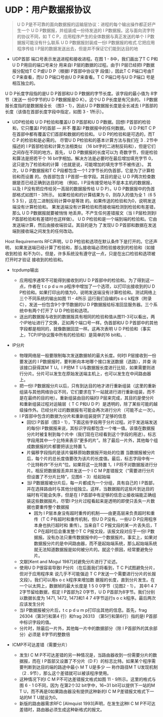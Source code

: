 # UDP：用户数据报协议
> U D P是不可靠的面向数据报的运输层协议：进程的每个输出操作都正好产生一个 U D P数据报，并组装成一份待发送的 I P数据报。这与面向流字符的协议不同，如 T C P，应用程序产生的全体数据与真正发送的单个 I P数据报可能没有什么联系 U D P数据报封装成一份I P数据报的格式.它把应用程序传给 I P层的数据发送出去，但是并不保证它们能到达目的地

* UDP首部
端口号表示发送进程和接收进程。在图 1 - 8中，我们画出了T C P和U D P用目的端口号来分
用来自I P层的数据的过程。由于I P层已经把I P数据报分配给T C P或U D P（根据I P首部中协议字
段值），因此T C P端口号由T C P来查看，而U D P端口号由U D P来查看。T C P端口号与U D P端口
号是相互独立的。

U D P长度字段指的是U D P首部和U D P数据的字节长度。该字段的最小值为 8字节（发送一
份0字节的U D P数据报是O K）。这个U D P长度是有冗余的。 I P数据报长度指的是数据报全长
（图3 - 1），因此U D P数据报长度是全长减去 I P首部的长度（该值在首部长度字段中指定，如图
3 - 1所示）。

* UDP检验和
U D P检验和覆盖U D P首部和U D P数据。回想I P首部的检验和，它只覆盖I P的首部 — 并不
覆盖I P数据报中的任何数据。
U D P和T C P在首部中都有覆盖它们首部和数据的检验和。 U D P的检验和是可选的，而T C P
的检验和是必需的。
尽管U D P检验和的基本计算方法与我们在 3 . 2节中描述的 I P首部检验和计算方法相类似
（16 bit字的二进制反码和），但是它们之间存在不同的地方。首先， U D P数据报的长度可以为
奇数字节，但是检验和算法是把若干个 16 bit字相加。解决方法是必要时在最后增加填充字节
0，这只是为了检验和的计算（也就是说，可能增加的填充字节不被传送）。
其次，U D P数据报和T C P段都包含一个1 2字节长的伪首部，它是为了计算检验和而设置
的。伪首部包含 I P首部一些字段。其目的是让 U D P两次检查数据是否已经正确到达目的地
（例如，I P没有接受地址不是本主机的数据报，以及 I P没有把应传给另一高层的数据报传给
U D P）。U D P数据报中的伪首部格式如图11 - 3所示。
如果检验和的计算结果为 0，则存入的值为全 1（6 5 5 3 5），这在二进制反码计算中是等效
的。如果传送的检验和为0，说明发送端没有计算检验和。
果发送端没有计算检验和而接收端检测到检验和有差错，那么 U D P数据报就要被悄悄
地丢弃。不产生任何差错报文（当 I P层检测到I P首部检验和有差错时也这样做）。
U D P检验和是一个端到端的检验和。它由发送端计算，然后由接收端验证。其目的是为
了发现U D P首部和数据在发送端到接收端之间发生的任何改动。

Host Requirements RFC声明，U D P检验和选项在默认条件下是打开的。它还声明，
如果发送端已经计算了检验和，那么接收端必须检验接收到的检验和（如接收到检验
和不为0）。但是，许多系统没有遵守这一点，只是在出口检验和选项被打开时才验证
接收到的检验和。

* tcpdump输出
  * 应用程序通常不可能得到接收到的U D P首部中的检验和。为了得到这一点，作者在 t c p d u m p程序中增加了一个选项，以打印出接收到的U D P检验和。如果打印出的值为0，说明发送端没有计算检验和。测试网络上三个不同系统的输出如图 11 - 4所示 运行我们自编的s o c k程序（附录C），发送一份包含9个字节数据的U D P数据报给标准回显服务器。三个系统中有两个打开了 U D P检验和选项。
  * 送出的数据报与收到的数据报具有相同的检验和值从图11-3可以看出，两个IP地址进行了交换，正如两个端口号一样。伪首部和U D P首部中的其他字段都是相同的，就像数据回显一样。这再次表明 U D P检验和（事实上，TCP/IP协议簇中所有的检验和）是简单的16 bit和。.

* IP分片
  * 物理网络层一般要限制每次发送数据帧的最大长度。何时I P层接收到一份要发送的 I P数据报时，要判断向本地哪个接口发送数据（选路），并查
询该接口获得其M T U。I P把M T U与数据报长度进行比较，如果需要则进行分片。分片可以发生在原始发送端主机上，也可以发生在中间路由器上。
  * 把一份I P数据报分片以后，只有到达目的地才进行重新组装（这里的重新组装与其他网络协议不同，它们要求在下一站就进行进行重新组装，而不是在最终的目的地）。重新组装由目的端的I P层来完成，其目的是使分片和重新组装过程对运输层（ T C P和U D P）是透明的，除了某些可能的越级操作外。已经分片过的数据报有可能会再次进行分片（可能不止一次）。
  * I P首部中包含的数据为分片和重新组装提供了足够的信息
    * 回忆I P首部（图3 - 1），下面这些字段用于分片过程。对于发送端发送的每份I P数据报来说，其标识字段都包含一个唯一值。该值在数据报分片时被复制到每个片中（我们现在已经看到这个字段的用途）。标志字段用其中一个比特来表示“更多的片”。除了最后一片外，其他每个组成数据报的片都要把该比特置 1。
    * 片偏移字段指的是该片偏移原始数据报开始处的位置 当数据报被分片后，每个片的总长度值要改为该片的长度值。最后，标志字段中有一个比特称作“不分片”位。如果将这一比特置 1，I P将不对数据报进行分片。相反把数据报丢弃并发送一个 I C M P差错报文（“需要进行分片但设置了不分片比特”，见图6 - 3）给起始端
    * 当I P数据报被分片后，每一片都成为一个分组，具有自己的 I P首部，并在选择路由时与其他分组独立。这样，当数据报的这些片到达目的端时有可能会失序，但是在 I P首部中有足够的信息让接收端能正确组装这些数据报片。尽管I P分片过程看起来是透明的即使只丢失一片数据也要重传整个数据报
      * 因为 I P层本身没有超时重传的机制——由更高层来负责超时和重传（T C P有超时和重传机制，但U D P没有。一些U D P应用程序本身也执行超时和
重传）。当来自T C P报文段的某一片丢失后，T C P在超时后会重发整个T C P报文段，该报文段对应于一份I P数据报。没有办法只重传数据报中的一个数据报片。事实上，如果对数据报分片的是中间路由器，而不是起始端系统，那么起始端系统就无法知道数据报是如何被分片的。就这个原因，经常要避免分片。
  * 文献[Kent and Mogul 1987]对避免分片进行了论述。
  * 使用U D P很容易导致I P分片（在后面我们将看到，T C P试图避免分片，但对于应用程序来
说几乎不可能强迫 T C P发送一个需要进行分片的长报文段）。我们可以用s o c k程序来增加数
据报的长度，直到分片发生。在一个以太网上，数据帧的最大长度是 1 5 0 0字节（见图2 - 1），
其中1 4 7 2字节留给数据，假定 I P首部为2 0字节，U D P首部为8字节。我们分别以数据长度为
1471, 1472, 1473和1 4 7 4字节运行s o c k程序。最后两次应该发生分片
  * 当I P数据报被分片后，t c p d u m p打印出其他的信息。首先，frag 26304（第3行和第4
行）和frag 26313 （第5行和第6行）指的是I P首部中标识字段的值。
  * 分片时，除最后一片外，其他每一片中的数据部分（除 I P首部外的其余部分）必须是 8字节的整数倍

* ICMP不可达差错（需要分片）
  * 发生I C M P不可达差错的另一种情况是，当路由器收到一份需要分片的数据报，而在 I P首部又设置了不分片（D F）的标志比特。如果某个程序需要判断到达目的端的路途中最小 M T U是多少 — 称作路径M T U发现机制（2 . 9节），那么这个差错就可以被该程序使用。
  * 这种情况下的I C M P不可达差错报文格式如图 11 - 9所示。这里的格式与图 6 - 1 0不同，因为
    在第2个32 bit字中，16~31 bit可以提供下一站的M T U，而不再是0如果路由器没有提供这种新的I C M P差错报文格式下一站的M T U就设为0。
  * 新版的路由器需求RFC [Almquist 1993]声明，在发生这种I C M P不可达差错时，路由器必须生成这种新格式的报文。
